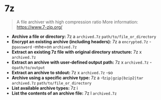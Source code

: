 # 7z
> A file archiver with high compression ratio
> More information: <https://www.7-zip.org/>
- **Archive a file or directory:**
7z a `archived.7z` `path/to/file_or_directory`
- **Encrypt an existing archive (including headers):**
7z a `encrypted.7z` -p`password` -mhe=on `archived.7z`
- **Extract an existing 7z file with original directory structure:**
7z x `archived.7z`
- **Extract an archive with user-defined output path:**
7z x `archived.7z` -o`path/to/output`
- **Extract an archive to stdout:**
7z x `archived.7z` -so
- **Archive using a specific archive type:**
7z a -t`zip|gzip|bzip2|tar` `archived.7z` `path/to/file_or_directory`
- **List available archive types:**
7z i
- **List the contents of an archive file:**
7z l `archived.7z`

